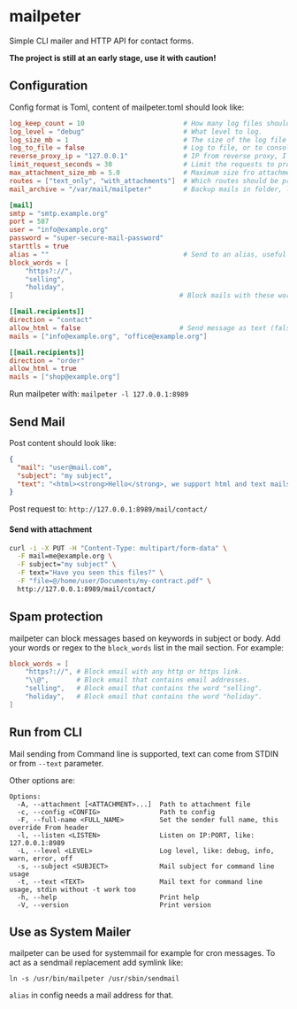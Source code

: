 # mailpeter

Simple CLI mailer and HTTP API for contact forms.

**The project is still at an early stage, use it with caution!**

## Configuration

Config format is Toml, content of mailpeter.toml should look like:

```Toml
log_keep_count = 10                         # How many log files should be kept until they are removed from the system.
log_level = "debug"                         # What level to log.
log_size_mb = 1                             # The size of the log file until a new log file is created.
log_to_file = false                         # Log to file, or to console.
reverse_proxy_ip = "127.0.0.1"              # IP from reverse proxy, I exists
limit_request_seconds = 30                  # Limit the requests to protect from spamming. 0 for disable rate limit.
max_attachment_size_mb = 5.0                # Maximum size fro attachments.
routes = ["text_only", "with_attachments"]  # Which routes should be provided.
mail_archive = "/var/mail/mailpeter"        # Backup mails in folder, leave it empty for no backup.

[mail]
smtp = "smtp.example.org"
port = 587
user = "info@example.org"
password = "super-secure-mail-password"
starttls = true
alias = ""                                  # Send to an alias, useful for system mail if the recipient is root, for example.
block_words = [
    "https?://",
    "selling",
    "holiday",
]                                          # Block mails with these words in the subject or mail body, regex is supported.

[[mail.recipients]]
direction = "contact"
allow_html = false                         # Send message as text (false), or allow html message.
mails = ["info@example.org", "office@example.org"]

[[mail.recipients]]
direction = "order"
allow_html = true
mails = ["shop@example.org"]
```

Run mailpeter with: `mailpeter -l 127.0.0.1:8989`

## Send Mail

Post content should look like:

```JSON
{
  "mail": "user@mail.com",
  "subject": "my subject",
  "text": "<html><strong>Hello</strong>, we support html and text mails :-)</html>"
}
```
Post request to: `http://127.0.0.1:8989/mail/contact/`

#### Send with attachment

```BASH
curl -i -X PUT -H "Content-Type: multipart/form-data" \
  -F mail=me@example.org \
  -F subject="my subject" \
  -F text="Have you seen this files?" \
  -F "file=@/home/user/Documents/my-contract.pdf" \
  http://127.0.0.1:8989/mail/contact/
```

## Spam protection

mailpeter can block messages based on keywords in subject or body. Add your words or regex to the `block_words` list in the mail section.
For example:

```TOML
block_words = [
    "https?://", # Block email with any http or https link.
    "\\@",       # Block email that contains email addresses.
    "selling",   # Block email that contains the word "selling".
    "holiday",   # Block email that contains the word "holiday".
]
```

## Run from CLI

Mail sending from Command line is supported, text can come from STDIN or from `--text` parameter.

Other options are:

```
Options:
  -A, --attachment [<ATTACHMENT>...]  Path to attachment file
  -c, --config <CONFIG>               Path to config
  -F, --full-name <FULL_NAME>         Set the sender full name, this override From header
  -l, --listen <LISTEN>               Listen on IP:PORT, like: 127.0.0.1:8989
  -L, --level <LEVEL>                 Log level, like: debug, info, warn, error, off
  -s, --subject <SUBJECT>             Mail subject for command line usage
  -t, --text <TEXT>                   Mail text for command line usage, stdin without -t work too
  -h, --help                          Print help
  -V, --version                       Print version
```

## Use as System Mailer

mailpeter can be used for systemmail for example for cron messages. To act as a sendmail replacement add symlink like:

```
ln -s /usr/bin/mailpeter /usr/sbin/sendmail
```

`alias` in config needs a mail address for that.
